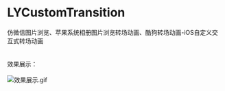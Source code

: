 # LYCustomTransition
仿微信图片浏览、苹果系统相册图片浏览转场动画、酷狗转场动画-iOS自定义交互式转场动画<br><br><br>效果展示：<br><br>
![效果展示.gif](https://github.com/Developer-LiYang/LYCustomTransition/blob/master/效果展示.gif)
